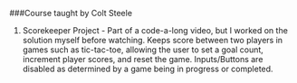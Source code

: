 ###Course taught by Colt Steele

1. Scorekeeper Project - Part of a code-a-long video, but I worked on the solution myself before watching. Keeps score between two players in games such as tic-tac-toe, allowing the user to set a goal count, increment player scores, and reset the game. Inputs/Buttons are disabled as determined by a game being in progress or completed.